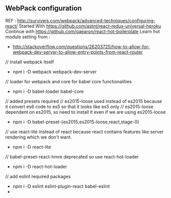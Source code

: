 ## WebPack configuration
REF : http://survivejs.com/webpack/advanced-techniques/configuring-react/
Started With https://github.com/astnt/react-redux-universal-heroku
Continue with https://github.com/gaearon/react-hot-boilerplate
Learn hot module setting from :
- http://stackoverflow.com/questions/26203725/how-to-allow-for-webpack-dev-server-to-allow-entry-points-from-react-router



// install webpack itself
- npm i -D webpack webpack-dev-server

// loader for webpack and core for babel core functionalities
- npm i -D babel-loader babel-core

// added presets required
// es2015-loose used instead of es2015 because it convert es6 code to es5 so that it looks like es5 only
// es2015-loose dependent on es2015, so need to install it even if we are using es2015-loose
- npm i -D babel-preset-{es2015,es2015-loose,react,stage-0}

// use react-lite instead of react because react contains features like server rendering which we don't want.
- npm i -D react-lite

// babel-preset-react-hmre deprecated so use react-hot-loader
- npm i -D react-hot-loader

// add eslint required packages
- npm i -D eslint eslint-plugin-react babel-eslint
-
